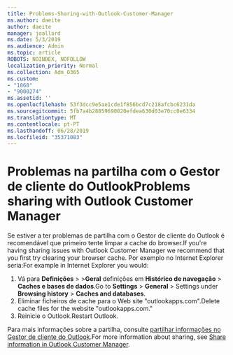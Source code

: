 ```yaml
---
title: Problems-Sharing-with-Outlook-Customer-Manager
ms.author: daeite
author: daeite
manager: joallard
ms.date: 5/3/2019
ms.audience: Admin
ms.topic: article
ROBOTS: NOINDEX, NOFOLLOW
localization_priority: Normal
ms.collection: Adm_O365
ms.custom:
- "1868"
- "9000274"
ms.assetid: ''
ms.openlocfilehash: 53f3dcc9e5ae1cde1f856bcd7c218afcbc6231da
ms.sourcegitcommit: 5fb7a4b28859690020efdea630d03e70cc0e6334
ms.translationtype: MT
ms.contentlocale: pt-PT
ms.lasthandoff: 06/28/2019
ms.locfileid: "35371083"
---
```

# <a name="problems-sharing-with-outlook-customer-manager"></a><span data-ttu-id="31eae-102">Problemas na partilha com o Gestor de cliente do Outlook</span><span class="sxs-lookup"><span data-stu-id="31eae-102">Problems sharing with Outlook Customer Manager</span></span>

<span data-ttu-id="31eae-103">Se estiver a ter problemas de partilha com o Gestor de cliente do Outlook é recomendável que primeiro tente limpar a cache do browser.</span><span class="sxs-lookup"><span data-stu-id="31eae-103">If you're having sharing issues with Outlook Customer Manager we recommend that you first try clearing your browser cache.</span></span> <span data-ttu-id="31eae-104">Por exemplo no Internet Explorer seria:</span><span class="sxs-lookup"><span data-stu-id="31eae-104">For example in Internet Explorer you would:</span></span>

1. <span data-ttu-id="31eae-105">Vá para **Definições** > >**Geral** definições em **Histórico de navegação** > **Caches e bases de dados**.</span><span class="sxs-lookup"><span data-stu-id="31eae-105">Go to **Settings** > **General** > Settings under **Browsing history** > **Caches and databases**.</span></span>
2. <span data-ttu-id="31eae-106">Eliminar ficheiros de cache para o Web site "outlookapps.com".</span><span class="sxs-lookup"><span data-stu-id="31eae-106">Delete cache files for the website "outlookapps.com."</span></span>
3. <span data-ttu-id="31eae-107">Reinicie o Outlook.</span><span class="sxs-lookup"><span data-stu-id="31eae-107">Restart Outlook.</span></span>

<span data-ttu-id="31eae-108">Para mais informações sobre a partilha, consulte [partilhar informações no Gestor de cliente do Outlook](https://support.office.com/article/4f26cc69-67da-4cd5-b344-02d1a4799310%20).</span><span class="sxs-lookup"><span data-stu-id="31eae-108">For more information about sharing, see [Share information in Outlook Customer Manager](https://support.office.com/article/4f26cc69-67da-4cd5-b344-02d1a4799310%20).</span></span>